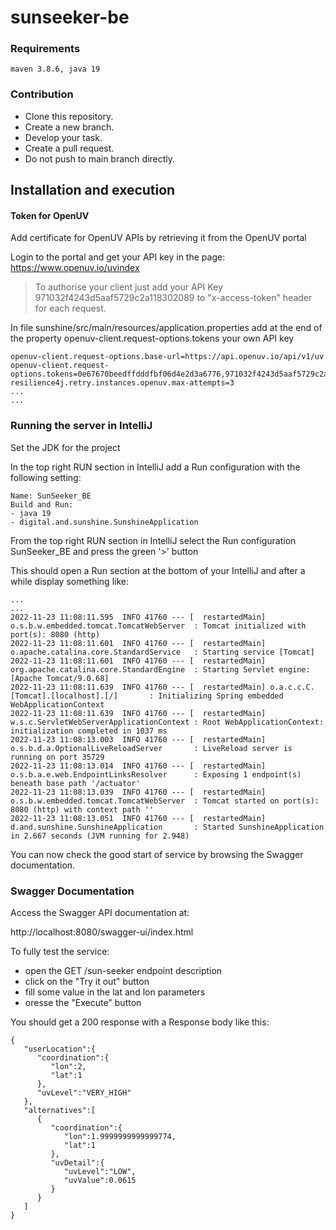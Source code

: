 # sunseeker-be

### Requirements

    maven 3.8.6, java 19

### Contribution

- Clone this repository.
- Create a new branch.
- Develop your task.
- Create a pull request.
- Do not push to main branch directly.

## Installation and execution

#### Token for OpenUV
Add certificate for OpenUV APIs by retrieving it from the OpenUV portal

Login to the portal and get your API key in the page:
https://www.openuv.io/uvindex


> To authorise your client just add your API Key 971032f4243d5aaf5729c2a118302089 to "x-access-token" header for each request.

In file
sunshine/src/main/resources/application.properties
add at the end of the property
openuv-client.request-options.tokens your own API key

```
openuv-client.request-options.base-url=https://api.openuv.io/api/v1/uv
openuv-client.request-options.tokens=0e67670beedffdddfbf06d4e2d3a6776,971032f4243d5aaf5729c2a118302089
resilience4j.retry.instances.openuv.max-attempts=3
...
...
```

### Running the server in IntelliJ

Set the JDK for the project

In the top right RUN section in IntelliJ add a Run configuration with the following setting:

```
Name: SunSeeker_BE
Build and Run:
- java 19
- digital.and.sunshine.SunshineApplication
```

From the top right RUN section in IntelliJ select the Run configuration SunSeeker_BE and press the green '>' button

This should open a Run section at the bottom of your IntelliJ and after a while display something like:

```
...
...
2022-11-23 11:08:11.595  INFO 41760 --- [  restartedMain] o.s.b.w.embedded.tomcat.TomcatWebServer  : Tomcat initialized with port(s): 8080 (http)
2022-11-23 11:08:11.601  INFO 41760 --- [  restartedMain] o.apache.catalina.core.StandardService   : Starting service [Tomcat]
2022-11-23 11:08:11.601  INFO 41760 --- [  restartedMain] org.apache.catalina.core.StandardEngine  : Starting Servlet engine: [Apache Tomcat/9.0.68]
2022-11-23 11:08:11.639  INFO 41760 --- [  restartedMain] o.a.c.c.C.[Tomcat].[localhost].[/]       : Initializing Spring embedded WebApplicationContext
2022-11-23 11:08:11.639  INFO 41760 --- [  restartedMain] w.s.c.ServletWebServerApplicationContext : Root WebApplicationContext: initialization completed in 1037 ms
2022-11-23 11:08:13.003  INFO 41760 --- [  restartedMain] o.s.b.d.a.OptionalLiveReloadServer       : LiveReload server is running on port 35729
2022-11-23 11:08:13.014  INFO 41760 --- [  restartedMain] o.s.b.a.e.web.EndpointLinksResolver      : Exposing 1 endpoint(s) beneath base path '/actuator'
2022-11-23 11:08:13.039  INFO 41760 --- [  restartedMain] o.s.b.w.embedded.tomcat.TomcatWebServer  : Tomcat started on port(s): 8080 (http) with context path ''
2022-11-23 11:08:13.051  INFO 41760 --- [  restartedMain] d.and.sunshine.SunshineApplication       : Started SunshineApplication in 2.667 seconds (JVM running for 2.948)
```

You can now check the good start of service by browsing the Swagger documentation.


### Swagger Documentation

Access the Swagger API documentation at:

http://localhost:8080/swagger-ui/index.html

To fully test the service:
- open the GET /sun-seeker endpoint description 
- click on the "Try it out" button
- fill some value in the lat and lon parameters
- oresse the "Execute" button

You should get a 200 response with a Response body like this:


```
{
   "userLocation":{
      "coordination":{
         "lon":2,
         "lat":1
      },
      "uvLevel":"VERY_HIGH"
   },
   "alternatives":[
      {
         "coordination":{
            "lon":1.9999999999999774,
            "lat":1
         },
         "uvDetail":{
            "uvLevel":"LOW",
            "uvValue":0.0615
         }
      }
   ]
}
```